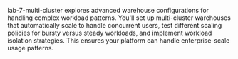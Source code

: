 lab-7-multi-cluster explores advanced warehouse configurations for handling complex workload patterns. You'll set up multi-cluster warehouses that automatically scale to handle concurrent users, test different scaling policies for bursty versus steady workloads, and implement workload isolation strategies. This ensures your platform can handle enterprise-scale usage patterns.